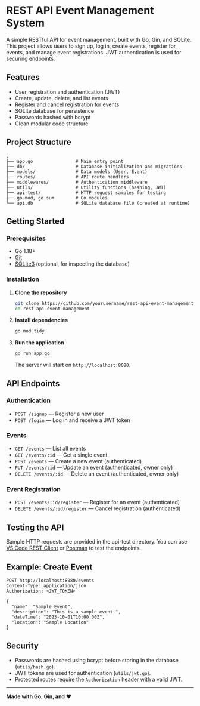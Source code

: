 # REST API Event Management System

A simple RESTful API for event management, built with Go, Gin, and SQLite. This project allows users to sign up, log in, create events, register for events, and manage event registrations. JWT authentication is used for securing endpoints.

## Features

- User registration and authentication (JWT)
- Create, update, delete, and list events
- Register and cancel registration for events
- SQLite database for persistence
- Passwords hashed with bcrypt
- Clean modular code structure

## Project Structure

```
.
├── app.go                # Main entry point
├── db/                   # Database initialization and migrations
├── models/               # Data models (User, Event)
├── routes/               # API route handlers
├── middlewares/          # Authentication middleware
├── utils/                # Utility functions (hashing, JWT)
├── api-test/             # HTTP request samples for testing
├── go.mod, go.sum        # Go modules
└── api.db                # SQLite database file (created at runtime)
```

## Getting Started

### Prerequisites

- Go 1.18+
- [Git](https://git-scm.com/)
- [SQLite3](https://www.sqlite.org/index.html) (optional, for inspecting the database)

### Installation

1. **Clone the repository**
   ```sh
   git clone https://github.com/yourusername/rest-api-event-management.git
   cd rest-api-event-management
   ```

2. **Install dependencies**
   ```sh
   go mod tidy
   ```

3. **Run the application**
   ```sh
   go run app.go
   ```
   The server will start on `http://localhost:8080`.

## API Endpoints

### Authentication

- `POST /signup` — Register a new user
- `POST /login` — Log in and receive a JWT token

### Events

- `GET /events` — List all events
- `GET /events/:id` — Get a single event
- `POST /events` — Create a new event (authenticated)
- `PUT /events/:id` — Update an event (authenticated, owner only)
- `DELETE /events/:id` — Delete an event (authenticated, owner only)

### Event Registration

- `POST /events/:id/register` — Register for an event (authenticated)
- `DELETE /events/:id/register` — Cancel registration (authenticated)

## Testing the API

Sample HTTP requests are provided in the api-test directory. You can use [VS Code REST Client](https://marketplace.visualstudio.com/items?itemName=humao.rest-client) or [Postman](https://www.postman.com/) to test the endpoints.

## Example: Create Event

```http
POST http://localhost:8080/events
Content-Type: application/json
Authorization: <JWT_TOKEN>

{
  "name": "Sample Event",
  "description": "This is a sample event.",
  "dateTime": "2023-10-01T10:00:00Z",
  "location": "Sample Location"
}
```

## Security

- Passwords are hashed using bcrypt before storing in the database (`utils/hash.go`).
- JWT tokens are used for authentication (`utils/jwt.go`).
- Protected routes require the `Authorization` header with a valid JWT.

---

**Made with Go, Gin, and ❤️**